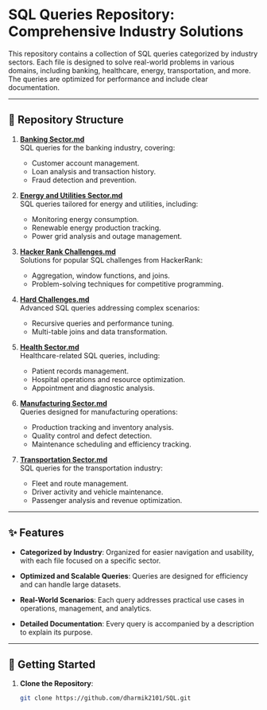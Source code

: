 # SQL Queries Repository: Comprehensive Industry Solutions

This repository contains a collection of SQL queries categorized by industry sectors. Each file is designed to solve real-world problems in various domains, including banking, healthcare, energy, transportation, and more. The queries are optimized for performance and include clear documentation.

---

## 📂 Repository Structure

1. **[Banking Sector.md](Banking%20Sector.md)**  
   SQL queries for the banking industry, covering:
   - Customer account management.
   - Loan analysis and transaction history.
   - Fraud detection and prevention.

2. **[Energy and Utilities Sector.md](Energy%20and%20Utilities%20Sector.md)**  
   SQL queries tailored for energy and utilities, including:
   - Monitoring energy consumption.
   - Renewable energy production tracking.
   - Power grid analysis and outage management.

3. **[Hacker Rank Challenges.md](Hacker%20Rank%20Challenges.md)**  
   Solutions for popular SQL challenges from HackerRank:
   - Aggregation, window functions, and joins.
   - Problem-solving techniques for competitive programming.

4. **[Hard Challenges.md](Hard%20Challenges.md)**  
   Advanced SQL queries addressing complex scenarios:
   - Recursive queries and performance tuning.
   - Multi-table joins and data transformation.

5. **[Health Sector.md](Health%20Sector.md)**  
   Healthcare-related SQL queries, including:
   - Patient records management.
   - Hospital operations and resource optimization.
   - Appointment and diagnostic analysis.

6. **[Manufacturing Sector.md](Manufacturing%20Sector.md)**  
   Queries designed for manufacturing operations:
   - Production tracking and inventory analysis.
   - Quality control and defect detection.
   - Maintenance scheduling and efficiency tracking.

7. **[Transportation Sector.md](Transportation%20Sector.md)**  
   SQL queries for the transportation industry:
   - Fleet and route management.
   - Driver activity and vehicle maintenance.
   - Passenger analysis and revenue optimization.

---

## ✨ Features

- **Categorized by Industry**:
  Organized for easier navigation and usability, with each file focused on a specific sector.

- **Optimized and Scalable Queries**:
  Queries are designed for efficiency and can handle large datasets.

- **Real-World Scenarios**:
  Each query addresses practical use cases in operations, management, and analytics.

- **Detailed Documentation**:
  Every query is accompanied by a description to explain its purpose.

---

## 🚀 Getting Started

1. **Clone the Repository**:
   ```bash
   git clone https://github.com/dharmik2101/SQL.git
